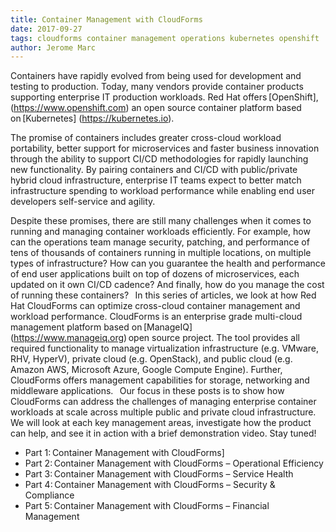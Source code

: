 ```yaml
---
title: Container Management with CloudForms
date: 2017-09-27
tags: cloudforms container management operations kubernetes openshift
author: Jerome Marc
---
```


Containers have rapidly evolved from being used for development and testing to production. Today, many vendors provide container products supporting enterprise IT production workloads. Red Hat offers [OpenShift], (<https://www.openshift.com>) an open source container platform based on [Kubernetes] (<https://kubernetes.io>).

The promise of containers includes greater cross-cloud workload portability, better support for microservices and faster business innovation through the ability to support CI/CD methodologies for rapidly launching new functionality. By pairing containers and CI/CD with public/private hybrid cloud infrastructure, enterprise IT teams expect to better match infrastructure spending to workload performance while enabling end user developers self-service and agility.

Despite these promises, there are still many challenges when it comes to running and managing container workloads efficiently. For example, how can the operations team manage security, patching, and performance of tens of thousands of containers running in multiple locations, on multiple types of infrastructure? How can you guarantee the health and performance of end user applications built on top of dozens of microservices, each updated on it own CI/CD cadence? And finally, how do you manage the cost of running these containers?
  
In this series of articles, we look at how Red Hat CloudForms can optimize cross-cloud container management and workload performance. CloudForms is an enterprise grade multi-cloud management platform based on [ManageIQ] (<https://www.manageiq.org>) open source project. The tool provides all required functionality to manage virtualization infrastructure (e.g. VMware, RHV, HyperV), private cloud (e.g. OpenStack), and public cloud (e.g. Amazon AWS, Microsoft Azure, Google Compute Engine). Further, CloudForms offers management capabilities for storage, networking and middleware applications.
  
Our focus in these posts is to show how CloudForms can address the challenges of managing enterprise container workloads at scale across multiple public and private cloud infrastructure.
  
We will look at each key management areas, investigate how the product can help, and see it in action with a brief demonstration video. Stay tuned!

* Part 1: Container Management with CloudForms]
* Part 2: Container Management with CloudForms – Operational Efficiency
* Part 3: Container Management with CloudForms – Service Health
* Part 4: Container Management with CloudForms – Security & Compliance
* Part 5: Container Management with CloudForms – Financial Management

